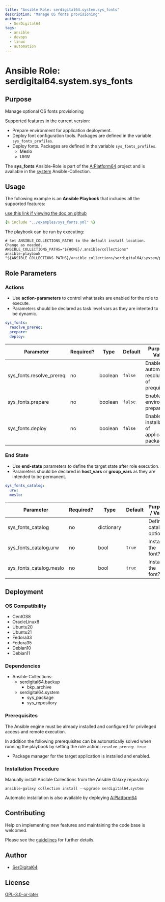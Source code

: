 ```yaml
---
title: "Ansible Role: serdigital64.system.sys_fonts"
description: "Manage OS fonts provisioning"
authors:
  - SerDigital64
tags:
  - ansible
  - devops
  - linux
  - automation
---
```


# Ansible Role: serdigital64.system.sys_fonts

## Purpose

Manage optional OS fonts provisioning

Supported features in the current version:

- Prepare environment for application deployment.
- Deploy font configuration tools. Packages are defined in the variable `sys_fonts_profiles`.
- Deploy fonts. Packages are defined in the variable `sys_fonts_profiles`.
  - Meslo
  - URW

The **sys_fonts** Ansible-Role is part of the [A:Platform64](https://github.com/serdigital64/aplatform64) project and is available in the [system](https://aplatform64.readthedocs.io/en/latest/collections/system) Ansible-Collection.

## Usage

The following example is an **Ansible Playbook** that includes all the supported features:

[use this link if viewing the doc on github](https://github.com/aplatform64/system/blob/main/playbooks/sys_fonts.yml)

```yaml
{% include "../examples/sys_fonts.yml" %}
```

The playbook can be run by executing:

```shell
# Set ANSIBLE_COLLECTIONS_PATHS to the default install location. Change as needed.
ANSIBLE_COLLECTIONS_PATHS="${HOME}/.ansible/collections"
ansible-playbook "${ANSIBLE_COLLECTIONS_PATHS}/ansible_collections/serdigital64/system/playbooks/sys_fonts.yml"
```

## Role Parameters

### Actions

- Use **action-parameters** to control what tasks are enabled for the role to execute.
- Parameters should be declared as task level vars as they are intented to be dynamic.

```yaml
sys_fonts:
  resolve_prereq:
  prepare:
  deploy:
```

| Parameter                | Required? | Type    | Default | Purpose / Value                               |
| ------------------------ | --------- | ------- | ------- | --------------------------------------------- |
| sys_fonts.resolve_prereq | no        | boolean | `false` | Enable automatic resolution of prequisites    |
| sys_fonts.prepare        | no        | boolean | `false` | Enable environment preparation                |
| sys_fonts.deploy         | no        | boolean | `false` | Enable installation of application packages   |

### End State

- Use **end-state** parameters to define the target state after role execution.
- Parameters should be declared in **host_vars** or **group_vars** as they are intended to be permanent.

```yaml
sys_fonts_catalog:
  urw:
  meslo:
```

| Parameter               | Required? | Type       | Default | Purpose / Value        |
| ----------------------- | --------- | ---------- | ------- | ---------------------- |
| sys_fonts_catalog       | no        | dictionary |         | Define catalog options |
| sys_fonts_catalog.urw   | no        | bool       | `true`  | Install the font?      |
| sys_fonts_catalog.meslo | no        | bool       | `true`  | Install the font?      |

## Deployment

### OS Compatibility

- CentOS8
- OracleLinux8
- Ubuntu20
- Ubuntu21
- Fedora33
- Fedora35
- Debian10
- Debian11

### Dependencies

- Ansible Collections:
  - serdigital64.backup
    - bkp_archive
  - serdigital64.system
    - sys_package
    - sys_repository

### Prerequisites

The Ansible engine must be already installed and configured for privileged access and remote execution.

In addition the following prerequisites can be automatically solved when running the playbook by setting the role action: `resolve_prereq: true`

- Package manager for the target application is installed and enabled.

### Installation Procedure

Manually install Ansible Collections from the Ansible Galaxy repository:

```shell
ansible-galaxy collection install --upgrade serdigital64.system
```

Automatic installation is also available by deploying [A:Platform64](https://aplatform64.readthedocs.io/en/latest/#deployment)

## Contributing

Help on implementing new features and maintaining the code base is welcomed.

Please see the [guidelines](https://aplatform64.readthedocs.io/en/latest/contributing/CONTRIBUTING) for further details.

## Author

- [SerDigital64](https://serdigital64.github.io/)

## License

[GPL-3.0-or-later](https://www.gnu.org/licenses/gpl-3.0.txt)
